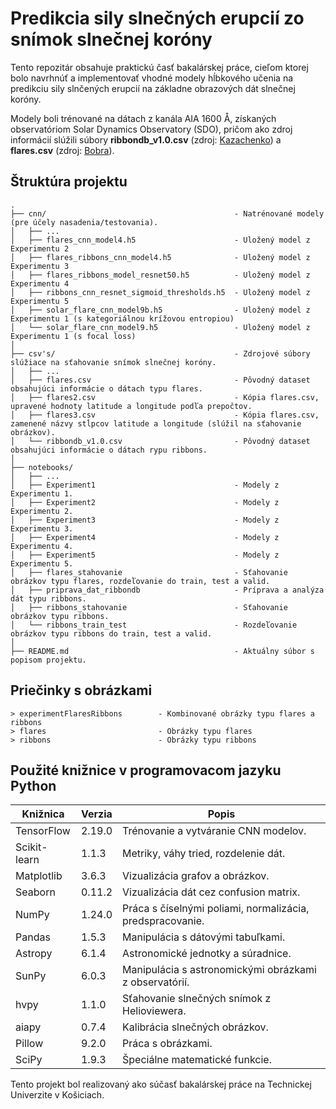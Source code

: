 # **Predikcia sily slnečných erupcií zo snímok slnečnej koróny**

Tento repozitár obsahuje praktickú časť bakalárskej práce, cieľom ktorej bolo navrhnúť a implementovať vhodné modely hĺbkového učenia na predikciu sily slnčených erupcií na základne obrazových dát slnečnej koróny.

Modely boli trénované na dátach z kanála AIA 1600 Å, získaných observatóriom Solar Dynamics Observatory (SDO), pričom ako zdroj informácií slúžili súbory **ribbondb_v1.0.csv** (zdroj: [Kazachenko](https://solarmuri.ssl.berkeley.edu/~kazachenko/RibbonDB/)) a **flares.csv** (zdroj: [Bobra](https://github.com/mbobra/mapping-solar-flares)).

## Štruktúra projektu
```
.
├── cnn/                                          - Natrénované modely (pre účely nasadenia/testovania).
│   ├── ... 
│   ├── flares_cnn_model4.h5                      - Uložený model z Experimentu 2
│   ├── flares_ribbons_cnn_model4.h5              - Uložený model z Experimentu 3
│   ├── flares_ribbons_model_resnet50.h5          - Uložený model z Experimentu 4
│   ├── ribbons_cnn_resnet_sigmoid_thresholds.h5  - Uložený model z Experimentu 5
│   ├── solar_flare_cnn_model9b.h5                - Uložený model z Experimentu 1 (s kategoriálnou krížovou entropiou)
│   └── solar_flare_cnn_model9.h5                 - Uložený model z Experimentu 1 (s focal loss)
│
├── csv's/                                        - Zdrojové súbory slúžiace na sťahovanie snímok slnečnej koróny.
│   ├── ... 
│   ├── flares.csv                                - Pôvodný dataset obsahujúci informácie o dátach typu flares.
│   ├── flares2.csv                               - Kópia flares.csv, upravené hodnoty latitude a longitude podľa prepočtov.
│   ├── flares3.csv                               - Kópia flares.csv, zamenené názvy stĺpcov latitude a longitude (slúžil na sťahovanie obrázkov).
│   └── ribbondb_v1.0.csv                         - Pôvodný dataset obsahujúci informácie o dátach rypu ribbons.
│
├── notebooks/                 
│   ├── ...                        
│   ├── Experiment1                               - Modely z Experimentu 1.
│   ├── Experiment2                               - Modely z Experimentu 2.
│   ├── Experiment3                               - Modely z Experimentu 3.
│   ├── Experiment4                               - Modely z Experimentu 4.
│   ├── Experiment5                               - Modely z Experimentu 5.
│   ├── flares_stahovanie                         - Sťahovanie obrázkov typu flares, rozdeľovanie do train, test a valid.
│   ├── priprava_dat_ribbondb                     - Príprava a analýza dát typu ribbons.
│   ├── ribbons_stahovanie                        - Sťahovanie obrázkov typu ribbons.
│   └── ribbons_train_test                        - Rozdeľovanie obrázkov typu ribbons do train, test a valid.
│
├── README.md                                     - Aktuálny súbor s popisom projektu.

```
## Priečinky s obrázkami
```
> experimentFlaresRibbons        - Kombinované obrázky typu flares a ribbons 
> flares                         - Obrázky typu flares 
> ribbons                        - Obrázky typu ribbons 
```
## Použité knižnice v programovacom jazyku Python
| Knižnica     | Verzia | Popis                                                     |
|--------------|--------|-----------------------------------------------------------|
| TensorFlow   | 2.19.0 | Trénovanie a vytváranie CNN modelov.                      |
| Scikit-learn | 1.1.3  | Metriky, váhy tried, rozdelenie dát.                      |
| Matplotlib   | 3.6.3  | Vizualizácia grafov a obrázkov.                           |
| Seaborn      | 0.11.2 | Vizualizácia dát cez confusion matrix.                    |
| NumPy        | 1.24.0 | Práca s číselnými poliami, normalizácia, predspracovanie. |
| Pandas       | 1.5.3  | Manipulácia s dátovými tabuľkami.                         |
| Astropy      | 6.1.4  | Astronomické jednotky a súradnice.                        |
| SunPy        | 6.0.3  | Manipulácia s astronomickými obrázkami z observatórií.    |
| hvpy         | 1.1.0  | Sťahovanie slnečných snímok z Helioviewera.               |
| aiapy        | 0.7.4  | Kalibrácia slnečných obrázkov.                            |
| Pillow       | 9.2.0  | Práca s obrázkami.                                        |
| SciPy        | 1.9.3  | Špeciálne matematické funkcie.                            |


Tento projekt bol realizovaný ako súčasť bakalárskej práce na Technickej Univerzite v Košiciach.


